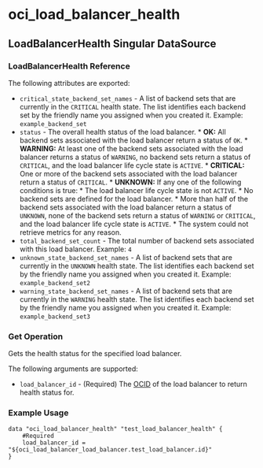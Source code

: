 # oci_load_balancer_health

## LoadBalancerHealth Singular DataSource

### LoadBalancerHealth Reference

The following attributes are exported:

* `critical_state_backend_set_names` - A list of backend sets that are currently in the `CRITICAL` health state. The list identifies each backend set by the friendly name you assigned when you created it.  Example: `example_backend_set` 
* `status` - The overall health status of the load balancer.  *  **OK:** All backend sets associated with the load balancer return a status of `OK`.  *  **WARNING:** At least one of the backend sets associated with the load balancer returns a status of `WARNING`, no backend sets return a status of `CRITICAL`, and the load balancer life cycle state is `ACTIVE`.  *  **CRITICAL:** One or more of the backend sets associated with the load balancer return a status of `CRITICAL`.  *  **UNKNOWN:** If any one of the following conditions is true:      *  The load balancer life cycle state is not `ACTIVE`.      *  No backend sets are defined for the load balancer.      *  More than half of the backend sets associated with the load balancer return a status of `UNKNOWN`, none of the backend        sets return a status of `WARNING` or `CRITICAL`, and the load balancer life cycle state is `ACTIVE`.      *  The system could not retrieve metrics for any reason. 
* `total_backend_set_count` - The total number of backend sets associated with this load balancer.  Example: `4` 
* `unknown_state_backend_set_names` - A list of backend sets that are currently in the `UNKNOWN` health state. The list identifies each backend set by the friendly name you assigned when you created it.  Example: `example_backend_set2` 
* `warning_state_backend_set_names` - A list of backend sets that are currently in the `WARNING` health state. The list identifies each backend set by the friendly name you assigned when you created it.  Example: `example_backend_set3` 



### Get Operation
Gets the health status for the specified load balancer.

The following arguments are supported:

* `load_balancer_id` - (Required) The [OCID](https://docs.us-phoenix-1.oraclecloud.com/Content/General/Concepts/identifiers.htm) of the load balancer to return health status for.


### Example Usage

```hcl
data "oci_load_balancer_health" "test_load_balancer_health" {
	#Required
	load_balancer_id = "${oci_load_balancer_load_balancer.test_load_balancer.id}"
}
```
